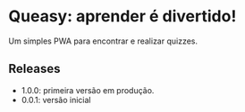 # Queasy: aprender é divertido!

Um simples PWA para encontrar e realizar quizzes.

## Releases

* 1.0.0: primeira versão em produção.
* 0.0.1: versão inicial